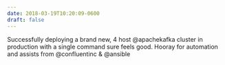 ```yaml
---
date: 2018-03-19T10:20:09-0600
draft: false
---
```




Successfully deploying a brand new, 4 host @apachekafka cluster in production with a single command sure feels good. Hooray for automation and assists from @confluentinc & @ansible



